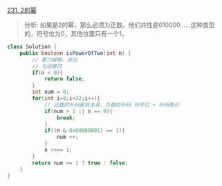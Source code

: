 [231. 2的幂](https://leetcode-cn.com/problems/power-of-two/)

> 分析:
如果是2的幂，那么必须为正数。他们共性是010000……这种类型的，符号位为0，其他位置只有一个1。

```java
class Solution {
    public boolean isPowerOfTwo(int n) {
        // 暴力破解，递归
        // 与运算符
        if(n < 0){
            return false;
        }
        int num = 0;
        for(int i=0;i<32;i++){
            // 正数的补码是其本身，负数的补码 符号位 + 补码表示
            if(num > 1 || n == 0){
                break;
            }
            if((n & 0x00000001) == 1){
                num ++;
            }
            n >>>= 1;
        }
        return num == 1 ? true : false;
    }
}
```

